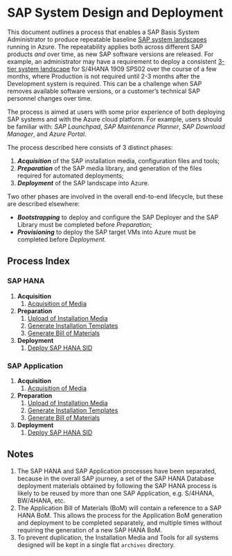 # SAP System Design and Deployment

This document outlines a process that enables a SAP Basis System Administrator to produce repeatable baseline [SAP system landscapes](https://help.sap.com/doc/saphelp_afs64/6.4/en-US/de/6b0d84f34d11d3a6510000e835363f/content.htm) running in Azure.
The repeatability applies both across different SAP products _and_ over time, as new SAP software versions are released.
For example, an administrator may have a requirement to deploy a consistent [3-tier system landscape](https://help.sap.com/doc/saphelp_afs64/6.4/en-US/de/6b0da2f34d11d3a6510000e835363f/content.htm?no_cache=true) for S/4HANA 1909 SPS02 over the course of a few months, where Production is not required until 2-3 months after the Development system is required.
This can be a challenge when SAP removes available software versions, or a customer’s technical SAP personnel changes over time.

The process is aimed at users with some prior experience of both deploying SAP systems and with the Azure cloud platform.
For example, users should be familiar with: _SAP Launchpad_, _SAP Maintenance Planner_, _SAP Download Manager_, and _Azure Portal_.

The process described here consists of 3 distinct phases:

1. **_Acquisition_** of the SAP installation media, configuration files and tools;
1. **_Preparation_** of the SAP media library, and generation of the files required for automated deployments;
1. **_Deployment_** of the SAP landscape into Azure.

Two other phases are involved in the overall end-to-end lifecycle, but these are described elsewhere:

- **_Bootstrapping_** to deploy and configure the SAP Deployer and the SAP Library must be completed before _Preparation_;
- **_Provisioning_** to deploy the SAP target VMs into Azure must be completed before _Deployment_.

## Process Index

### SAP HANA

1. **Acquisition**
   1. [Acquisition of Media](./hana/acquire-media.md)
1. **Preparation**
   1. [Upload of Installation Media](./hana/prepare-sap-library.md)
   1. [Generate Installation Templates](./hana/prepare-ini.md)
   1. [Generate Bill of Materials](./hana/prepare-bom.md)
1. **Deployment**
   1. [Deploy SAP HANA SID](./hana/deploy-sid.md)

### SAP Application

1. **Acquisition**
   1. [Acquisition of Media](./app/acquire-media.md)
1. **Preparation**
   1. [Upload of Installation Media](./app/prepare-sap-library.md)
   1. [Generate Installation Templates](./app/prepare-ini.md)
   1. [Generate Bill of Materials](./app/prepare-bom.md)
1. **Deployment**
   1. [Deploy SAP HANA SID](./app/deploy-sid.md)

## Notes

1. The SAP HANA and SAP Application processes have been separated, because in the overall SAP journey, a set of the SAP HANA Database deployment materials obtained by following the SAP HANA process is likely to be reused by more than one SAP Application, e.g. S/4HANA, BW/4HANA, etc.
1. The Application Bill of Materials (BoM) will contain a reference to a SAP HANA BoM. This allows the process for the Application BoM generation and deployment to be completed separately, and multiple times without requiring the generation of a new SAP HANA BoM.
1. To prevent duplication, the Installation Media and Tools for all systems designed will be kept in a single flat `archives` directory.

